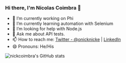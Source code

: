 ### Hi there, I'm Nícolas Coimbra 👋

- 🔭 I’m currently working on Phi
- 🌱 I’m currently learning automation with Selenium
- 🤔 I’m looking for help with Node.js
- 💬 Ask me about API tests.
- 📫 How to reach me: [Twitter - @onicknicke](https://twitter.com/onicknicke) | [LinkedIn](https://www.linkedin.com/in/n%C3%ADcolas-coimbra-341275ab/)
- 😄 Pronouns: He/His

![nickcoimbra's GitHub stats](https://github-readme-stats.vercel.app/api?username=nickcoimbra&theme=cobalt&&show_icons=true)
